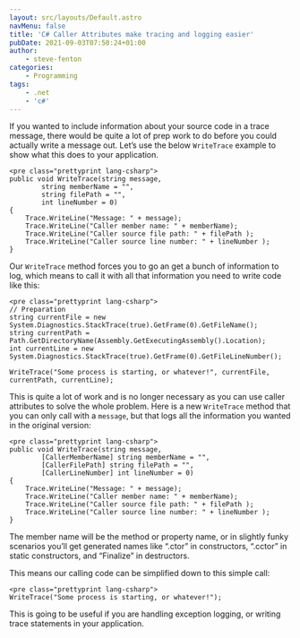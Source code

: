 ```yaml
---
layout: src/layouts/Default.astro
navMenu: false
title: 'C# Caller Attributes make tracing and logging easier'
pubDate: 2021-09-03T07:50:24+01:00
author:
    - steve-fenton
categories:
    - Programming
tags:
    - .net
    - 'c#'
---
```


If you wanted to include information about your source code in a trace message, there would be quite a lot of prep work to do before you could actually write a message out. Let’s use the below `WriteTrace` example to show what this does to your application.

```
<pre class="prettyprint lang-csharp">
public void WriteTrace(string message,
        string memberName = "",
        string filePath = "",
        int lineNumber = 0)
{
    Trace.WriteLine("Message: " + message);
    Trace.WriteLine("Caller member name: " + memberName);
    Trace.WriteLine("Caller source file path: " + filePath );
    Trace.WriteLine("Caller source line number: " + lineNumber );
}
```
Our `WriteTrace` method forces you to go an get a bunch of information to log, which means to call it with all that information you need to write code like this:

```
<pre class="prettyprint lang-csharp">
// Preparation
string currentFile = new System.Diagnostics.StackTrace(true).GetFrame(0).GetFileName();
string currentPath = Path.GetDirectoryName(Assembly.GetExecutingAssembly().Location);
int currentLine = new System.Diagnostics.StackTrace(true).GetFrame(0).GetFileLineNumber(); 

WriteTrace("Some process is starting, or whatever!", currentFile, currentPath, currentLine);
```
This is quite a lot of work and is no longer necessary as you can use caller attributes to solve the whole problem. Here is a new `WriteTrace` method that you can only call with a `message`, but that logs all the information you wanted in the original version:

```
<pre class="prettyprint lang-csharp">
public void WriteTrace(string message,
        [CallerMemberName] string memberName = "",
        [CallerFilePath] string filePath = "",
        [CallerLineNumber] int lineNumber = 0)
{
    Trace.WriteLine("Message: " + message);
    Trace.WriteLine("Caller member name: " + memberName);
    Trace.WriteLine("Caller source file path: " + filePath );
    Trace.WriteLine("Caller source line number: " + lineNumber );
}
```
The member name will be the method or property name, or in slightly funky scenarios you’ll get generated names like “.ctor” in constructors, “.cctor” in static constructors, and “Finalize” in destructors.

This means our calling code can be simplified down to this simple call:

```
<pre class="prettyprint lang-csharp">
WriteTrace("Some process is starting, or whatever!");
```
This is going to be useful if you are handling exception logging, or writing trace statements in your application.